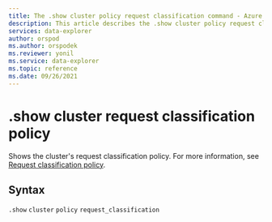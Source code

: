 ```yaml
---
title: The .show cluster policy request classification command - Azure Data Explorer
description: This article describes the .show cluster policy request classification command in Azure Data Explorer.
services: data-explorer
author: orspod
ms.author: orspodek
ms.reviewer: yonil
ms.service: data-explorer
ms.topic: reference
ms.date: 09/26/2021
---
```

# .show cluster request classification policy

Shows the cluster's request classification policy. For more information, see [Request classification policy](request-classification-policy.md).

## Syntax

`.show` `cluster` `policy` `request_classification`